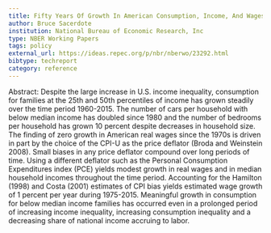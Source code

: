 ```yaml
---
title: Fifty Years Of Growth In American Consumption, Income, And Wages
author: Bruce Sacerdote
institution: National Bureau of Economic Research, Inc
type: NBER Working Papers
tags: policy
external_url: https://ideas.repec.org/p/nbr/nberwo/23292.html
bibtype: techreport
category: reference
---
```

Abstract: Despite the large increase in U.S. income inequality, consumption for families at the 25th and 50th percentiles of income has grown steadily over the time period 1960-2015. The number of cars per household with below median income has doubled since 1980 and the number of bedrooms per household has grown 10 percent despite decreases in household size. The finding of zero growth in American real wages since the 1970s is driven in part by the choice of the CPI-U as the price deflator (Broda and Weinstein 2008). Small biases in any price deflator compound over long periods of time. Using a different deflator such as the Personal Consumption Expenditures index (PCE) yields modest growth in real wages and in median household incomes throughout the time period. Accounting for the Hamilton (1998) and Costa (2001) estimates of CPI bias yields estimated wage growth of 1 percent per year during 1975-2015. Meaningful growth in consumption for below median income families has occurred even in a prolonged period of increasing income inequality, increasing consumption inequality and a decreasing share of national income accruing to labor.
